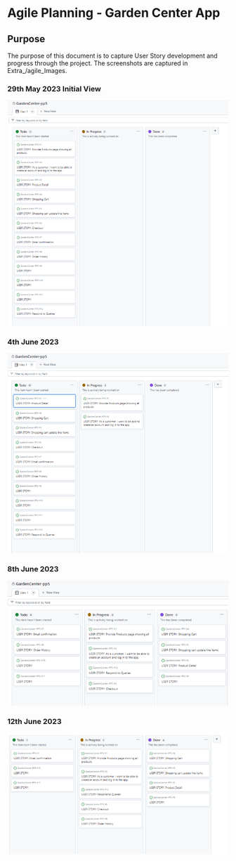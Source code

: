 # Agile Planning - Garden Center App

## Purpose

The purpose of this document is to capture User Story development and progress through the project. The screenshots are captured in Extra_/agile_Images.

### 29th May 2023 Initial View

![First User Stories](Extra_Images/Agile_Images/20230529.PNG "User Stories 20230529")

### 4th June 2023

![User login and products page](Extra_Images/Agile_Images/20230604.PNG "User Stories 20230604")

### 8th June 2023

![Shopping bag and toast messages comleted](Extra_Images/Agile_Images/20230608.PNG "User Stories 20230608")

### 12th June 2023

![Stripe payments complete, profile app in progress](Extra_Images/Agile_Images/20230612.PNG "User Stories 20230612")
